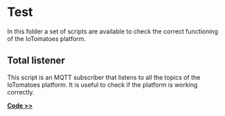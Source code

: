 # Test

In this folder a set of scripts are available to check the correct functioning of the IoTomatoes platform.

## Total listener

This script is an MQTT subscriber that listens to all the topics of the IoTomatoes platform. It is useful to check if the platform is working correctly.

**[Code >>](TotalListener.py)**